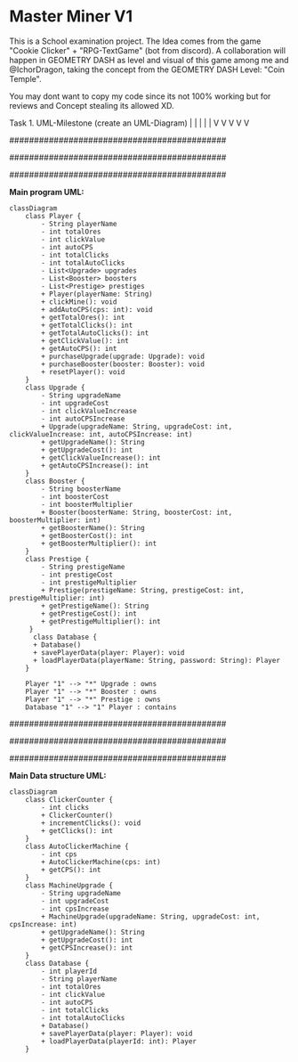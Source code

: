 # Master Miner V1

This is a School examination project.
The Idea comes from the game "Cookie Clicker" + "RPG-TextGame" (bot from discord).
A collaboration will happen in GEOMETRY DASH as level and visual of this game among me and @IchorDragon, taking the concept from the GEOMETRY DASH Level: "Coin Temple".

You may dont want to copy my code since its not 100% working but for reviews and Concept stealing its allowed XD.

Task 1. UML-Milestone (create an UML-Diagram)
|     |     |     |     |
V     V     V     V     V

############################################

############################################

############################################

**Main program UML:**


```mermaid
classDiagram
    class Player {
        - String playerName
        - int totalOres
        - int clickValue
        - int autoCPS
        - int totalClicks
        - int totalAutoClicks
        - List<Upgrade> upgrades
        - List<Booster> boosters
        - List<Prestige> prestiges
        + Player(playerName: String)
        + clickMine(): void
        + addAutoCPS(cps: int): void
        + getTotalOres(): int
        + getTotalClicks(): int
        + getTotalAutoClicks(): int
        + getClickValue(): int
        + getAutoCPS(): int
        + purchaseUpgrade(upgrade: Upgrade): void
        + purchaseBooster(booster: Booster): void
        + resetPlayer(): void
    }
    class Upgrade {
        - String upgradeName
        - int upgradeCost
        - int clickValueIncrease
        - int autoCPSIncrease
        + Upgrade(upgradeName: String, upgradeCost: int, clickValueIncrease: int, autoCPSIncrease: int)
        + getUpgradeName(): String
        + getUpgradeCost(): int
        + getClickValueIncrease(): int
        + getAutoCPSIncrease(): int
    }
    class Booster {
        - String boosterName
        - int boosterCost
        - int boosterMultiplier
        + Booster(boosterName: String, boosterCost: int, boosterMultiplier: int)
        + getBoosterName(): String
        + getBoosterCost(): int
        + getBoosterMultiplier(): int
    }
    class Prestige {
        - String prestigeName
        - int prestigeCost
        - int prestigeMultiplier
        + Prestige(prestigeName: String, prestigeCost: int, prestigeMultiplier: int)
        + getPrestigeName(): String
        + getPrestigeCost(): int
        + getPrestigeMultiplier(): int
     } 
      class Database { 
      + Database() 
      + savePlayerData(player: Player): void 
      + loadPlayerData(playerName: String, password: String): Player
    }

    Player "1" --> "*" Upgrade : owns
    Player "1" --> "*" Booster : owns
    Player "1" --> "*" Prestige : owns
    Database "1" --> "1" Player : contains
```


############################################

############################################

############################################

**Main Data structure UML:**

```mermaid
classDiagram
    class ClickerCounter {
        - int clicks
        + ClickerCounter()
        + incrementClicks(): void
        + getClicks(): int
    }
    class AutoClickerMachine {
        - int cps
        + AutoClickerMachine(cps: int)
        + getCPS(): int
    }
    class MachineUpgrade {
        - String upgradeName
        - int upgradeCost
        - int cpsIncrease
        + MachineUpgrade(upgradeName: String, upgradeCost: int, cpsIncrease: int)
        + getUpgradeName(): String
        + getUpgradeCost(): int
        + getCPSIncrease(): int
    }
    class Database {
        - int playerId
        - String playerName
        - int totalOres
        - int clickValue
        - int autoCPS
        - int totalClicks
        - int totalAutoClicks
        + Database()
        + savePlayerData(player: Player): void
        + loadPlayerData(playerId: int): Player
    }
```

